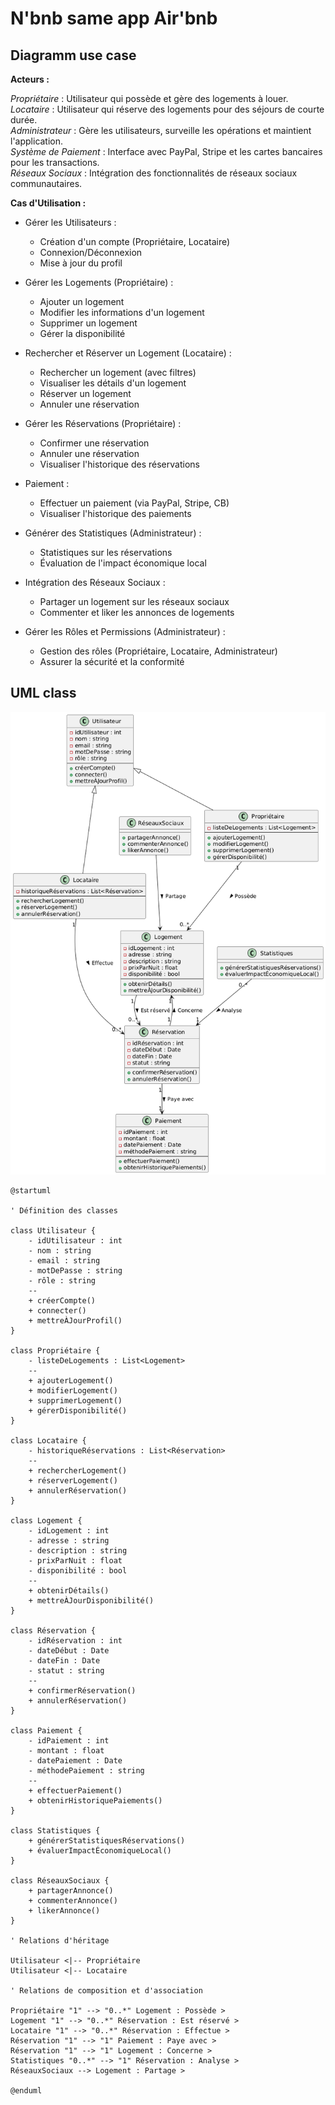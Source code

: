 # N'bnb same app Air'bnb

## Diagramm use case

**Acteurs :**  

_Propriétaire_ : Utilisateur qui possède et gère des logements à louer.  
_Locataire_ : Utilisateur qui réserve des logements pour des séjours de courte durée.  
_Administrateur_ : Gère les utilisateurs, surveille les opérations et maintient l'application.  
_Système de Paiement_ : Interface avec PayPal, Stripe et les cartes bancaires pour les transactions.  
_Réseaux Sociaux_ : Intégration des fonctionnalités de réseaux sociaux communautaires.  



**Cas d'Utilisation :**  

- Gérer les Utilisateurs :  
    - Création d'un compte (Propriétaire, Locataire)  
    - Connexion/Déconnexion  
    - Mise à jour du profil  

- Gérer les Logements (Propriétaire) :  
    - Ajouter un logement  
    - Modifier les informations d'un logement  
    - Supprimer un logement  
    - Gérer la disponibilité  

- Rechercher et Réserver un Logement (Locataire) :  
    - Rechercher un logement (avec filtres)  
    - Visualiser les détails d'un logement  
    - Réserver un logement  
    - Annuler une réservation  

- Gérer les Réservations (Propriétaire) :  
    - Confirmer une réservation  
    - Annuler une réservation  
    - Visualiser l'historique des réservations  

- Paiement :  
    - Effectuer un paiement (via PayPal, Stripe, CB)  
    - Visualiser l'historique des paiements  

- Générer des Statistiques (Administrateur) :  
    - Statistiques sur les réservations  
    - Évaluation de l'impact économique local  

- Intégration des Réseaux Sociaux :  
    - Partager un logement sur les réseaux sociaux  
    - Commenter et liker les annonces de logements  

- Gérer les Rôles et Permissions (Administrateur) :  
    - Gestion des rôles (Propriétaire, Locataire, Administrateur)  
    - Assurer la sécurité et la conformité  


## UML class 

![uml-rbnb.png](uml-rbnb.png)

```
@startuml

' Définition des classes

class Utilisateur {
    - idUtilisateur : int
    - nom : string
    - email : string
    - motDePasse : string
    - rôle : string
    --
    + créerCompte() 
    + connecter() 
    + mettreÀJourProfil() 
}

class Propriétaire {
    - listeDeLogements : List<Logement>
    --
    + ajouterLogement()
    + modifierLogement()
    + supprimerLogement()
    + gérerDisponibilité()
}

class Locataire {
    - historiqueRéservations : List<Réservation>
    --
    + rechercherLogement()
    + réserverLogement()
    + annulerRéservation()
}

class Logement {
    - idLogement : int
    - adresse : string
    - description : string
    - prixParNuit : float
    - disponibilité : bool
    --
    + obtenirDétails() 
    + mettreÀJourDisponibilité()
}

class Réservation {
    - idRéservation : int
    - dateDébut : Date
    - dateFin : Date
    - statut : string
    --
    + confirmerRéservation()
    + annulerRéservation()
}

class Paiement {
    - idPaiement : int
    - montant : float
    - datePaiement : Date
    - méthodePaiement : string
    --
    + effectuerPaiement()
    + obtenirHistoriquePaiements()
}

class Statistiques {
    + générerStatistiquesRéservations()
    + évaluerImpactÉconomiqueLocal()
}

class RéseauxSociaux {
    + partagerAnnonce()
    + commenterAnnonce()
    + likerAnnonce()
}

' Relations d'héritage

Utilisateur <|-- Propriétaire
Utilisateur <|-- Locataire

' Relations de composition et d'association

Propriétaire "1" --> "0..*" Logement : Possède >
Logement "1" --> "0..*" Réservation : Est réservé >
Locataire "1" --> "0..*" Réservation : Effectue >
Réservation "1" --> "1" Paiement : Paye avec >
Réservation "1" --> "1" Logement : Concerne >
Statistiques "0..*" --> "1" Réservation : Analyse >
RéseauxSociaux --> Logement : Partage >

@enduml


```